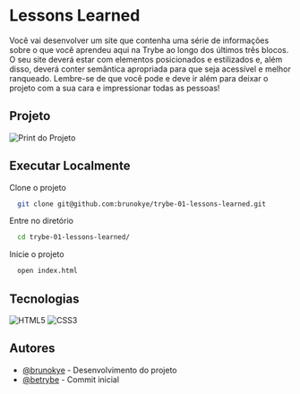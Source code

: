 # Lessons Learned

Você vai desenvolver um site que contenha uma série de informações sobre o que você aprendeu aqui na Trybe ao longo dos últimos três blocos. O seu site deverá estar com elementos posicionados e estilizados e, além disso, deverá conter semântica apropriada para que seja acessível e melhor ranqueado. Lembre-se de que você pode e deve ir além para deixar o projeto com a sua cara e impressionar todas as pessoas!

## Projeto

![Print do Projeto](https://i.imgur.com/GsDY6XE.png)

## Executar Localmente

Clone o projeto 

```bash
  git clone git@github.com:brunokye/trybe-01-lessons-learned.git
```

Entre no diretório

```bash
  cd trybe-01-lessons-learned/
```

Inicie o projeto

```bash
  open index.html
```

## Tecnologias

![HTML5](https://img.shields.io/badge/html5-%23E34F26.svg?style=for-the-badge&logo=html5&logoColor=white) 
![CSS3](https://img.shields.io/badge/css3-%231572B6.svg?style=for-the-badge&logo=css3&logoColor=white)

## Autores

- [@brunokye](https://github.com/brunokye) - Desenvolvimento do projeto
- [@betrybe](https://github.com/betrybe) - Commit inicial
